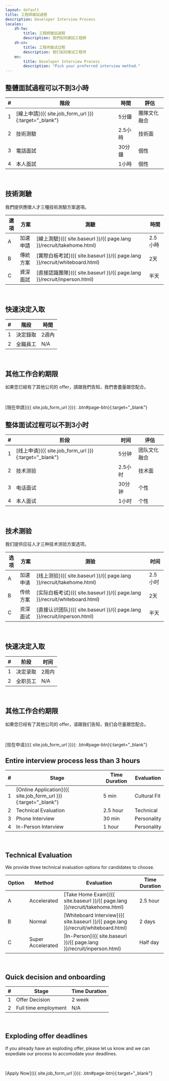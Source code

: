 ```yaml
---
layout: default
title: 工程師面試過程
description: Developer Interview Process
locales:
    zh-tw:
        title: 工程師面試過程
        description: 我們如何面試工程師
    zh-cn:
        title: 工程师面试过程
        description: 我们如何面试工程师
    en:
        title: Developer Interview Process
        description: "Pick your preferred interview method."
---
```


<a name="zh-tw"></a>

## 整體面試過程可以不到3小時

| # | 階段 | 時間 | 評估 |
| --- | --- | --- | --- |
| 1 | [線上申請]({{ site.job_form_url }}){:target="_blank"} | 5分鐘 | 團隊文化融合 |
| 2 | 技術測驗 | 2.5小時 | 技術面 |
| 3 | 電話面試 | 30分鐘 | 個性 |
| 4 | 本人面試 | 1小時 | 個性 |

<br>

## 技術測驗

我們提供應徵人才三種技術測驗方案選項。

| 選項 | 方案 | 測驗 | 時間 |
| --- | --- | --- | --- |
| A | 加速申請 | [線上測驗]({{ site.baseurl }}/{{ page.lang }}/recruit/takehome.html) | 2.5小時 |
| B | 傳統方案 | [實際白板考試]({{ site.baseurl }}/{{ page.lang }}/recruit/whiteboard.html) | 2天 |
| C | 資深面試 | [直接認識團隊]({{ site.baseurl }}/{{ page.lang }}/recruit/inperson.html) | 半天 |

<br>

## 快速決定入取

| # | 階段 | 時間 |
| --- | --- | --- |
| 1 | 決定錄取 | 2週內 |
| 2 | 全職員工 | N/A |

<br>

## 其他工作合約期限

如果您已經有了其他公司的 offer，請跟我們告知，我們會盡量跟您配合。

<br>

[現在申請]({{ site.job_form_url }}){: .btn#page-btn}{:target="_blank"}

<a name="zh-cn"></a>

## 整体面试过程可以不到3小时

| # | 阶段 | 时间 | 评估 |
| --- | --- | --- | --- |
| 1 | [线上申请]({{ site.job_form_url }}){:target="_blank"} | 5分钟 | 团队文化融合 |
| 2 | 技术测验 | 2.5小时 | 技术面 |
| 3 | 电话面试 | 30分钟 | 个性 |
| 4 | 本人面试 | 1小时 | 个性 |

<br>

## 技术测验

我们提供应征人才三种技术测验方案选项。

| 选项 | 方案 | 测验 | 时间 |
| --- | --- | --- | --- |
| A | 加速申请 | [线上测验]({{ site.baseurl }}/{{ page.lang }}/recruit/takehome.html) | 2.5小时 |
| B | 传统方案 | [实际白板考试]({{ site.baseurl }}/{{ page.lang }}/recruit/whiteboard.html) | 2天 |
| C | 资深面试 | [直接认识团队]({{ site.baseurl }}/{{ page.lang }}/recruit/inperson.html) | 半天 |

<br>

## 快速决定入取

| # | 阶段 | 时间 |
| --- | --- | --- |
| 1 | 决定录取 | 2周内 |
| 2 | 全职员工 | N/A |

<br>

## 其他工作合约期限

如果您已经有了其他公司的 offer，请跟我们告知，我们会尽量跟您配合。

<br>

[现在申请]({{ site.job_form_url }}){: .btn#page-btn}{:target="_blank"}

<a name="en"></a>

## Entire interview process less than 3 hours

| # | Stage | Time Duration | Evaluation |
| --- | --- | --- | --- |
| 1 | [Online Application]({{ site.job_form_url }}){:target="_blank"} | 5 min | Cultural Fit |
| 2 | Technical Evaluation | 2.5 hour | Technical |
| 3 | Phone Interview | 30 min | Personality |
| 4 | In-Person Interview | 1 hour | Personality |

<br>

## Technical Evaluation

We provide three technical evaluation options for candidates to choose. 

| Option | Method | Evaluation | Time Duration |
| --- | --- | --- | --- |
| A | Accelerated | [Take Home Exam]({{ site.baseurl }}/{{ page.lang }}/recruit/takehome.html) | 2.5 hour |
| B | Normal | [Whiteboard Interview]({{ site.baseurl }}/{{ page.lang }}/recruit/whiteboard.html) | 2 days |
| C | Super Accelerated | [In-Person]({{ site.baseurl }}/{{ page.lang }}/recruit/inperson.html) | Half day |

<br>

## Quick decision and onboarding

| # | Stage | Time Duration |
| --- | --- | --- |
| 1 | Offer Decision | 2 week |
| 2 | Full time employment | N/A |

<br>

## Exploding offer deadlines

If you already have an exploding offer, please let us know and we can expediate our process to accomodate your deadlines.

<br>

[Apply Now]({{ site.job_form_url }}){: .btn#page-btn}{:target="_blank"}